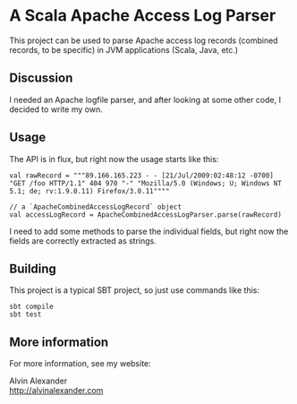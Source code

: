 # A Scala Apache Access Log Parser

This project can be used to parse Apache access log records
(combined records, to be specific) in JVM applications (Scala,
Java, etc.)


## Discussion

I needed an Apache logfile parser, and after looking at some other
code, I decided to write my own.


## Usage

The API is in flux, but right now the usage starts like this:

    val rawRecord = """89.166.165.223 - - [21/Jul/2009:02:48:12 -0700] "GET /foo HTTP/1.1" 404 970 "-" "Mozilla/5.0 (Windows; U; Windows NT 5.1; de; rv:1.9.0.11) Firefox/3.0.11""""
    
    // a `ApacheCombinedAccessLogRecord` object
    val accessLogRecord = ApacheCombinedAccessLogParser.parse(rawRecord)

I need to add some methods to parse the individual fields, but right now
the fields are correctly extracted as strings.


## Building

This project is a typical SBT project, so just use commands like this:

    sbt compile
    sbt test


## More information

For more information, see my website:

Alvin Alexander  
http://alvinalexander.com


